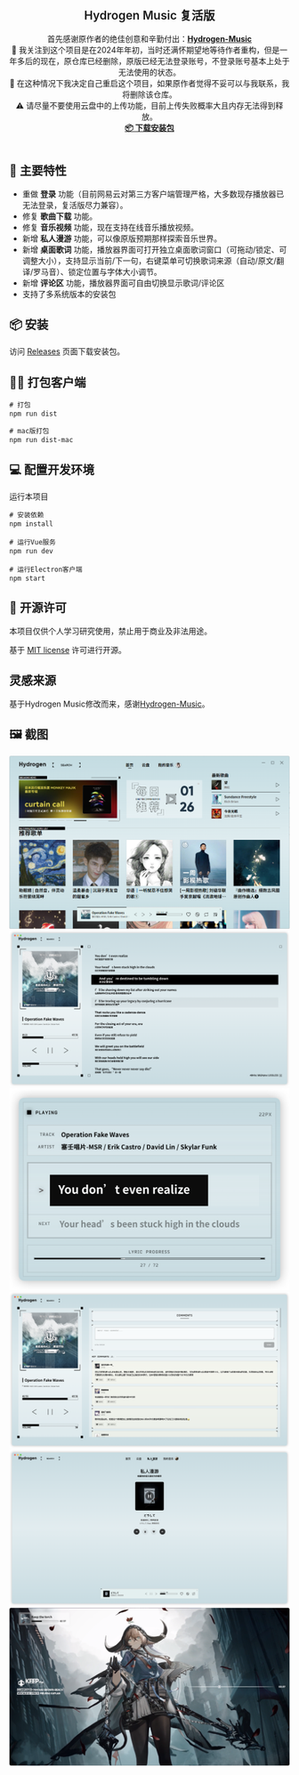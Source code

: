 <br />
<p align="center">

  <h2 align="center" style="font-weight: 600">Hydrogen Music 复活版</h2>

  <p align="center">
    首先感谢原作者的绝佳创意和辛勤付出：<a href="https://github.com/Kaidesuyo/Hydrogen-Music" target="blank"><strong>Hydrogen-Music</strong></a>
    <br />
    🎵 我关注到这个项目是在2024年年初，当时还满怀期望地等待作者重构，但是一年多后的现在，原仓库已经删除，原版已经无法登录账号，不登录账号基本上处于无法使用的状态。
    <br />🔄 在这种情况下我决定自己重启这个项目，如果原作者觉得不妥可以与我联系，我将删除该仓库。
    <br />
    ⚠️ 请尽量不要使用云盘中的上传功能，目前上传失败概率大且内存无法得到释放。
    <br />
    <a href="#%EF%B8%8F-安装" target="blank"><strong>📦️ 下载安装包</strong></a>
    <br />
    <br />
  </p>
</p>

## 🌟 主要特性

- 重做 **登录** 功能（目前网易云对第三方客户端管理严格，大多数现存播放器已无法登录，复活版尽力兼容）。  
- 修复 **歌曲下载** 功能。
- 修复 **音乐视频** 功能，现在支持在线音乐播放视频。
- 新增 **私人漫游** 功能，可以像原版预期那样探索音乐世界。 
- 新增 **桌面歌词** 功能，播放器界面可打开独立桌面歌词窗口（可拖动/锁定、可调整大小），支持显示当前/下一句，右键菜单可切换歌词来源（自动/原文/翻译/罗马音）、锁定位置与字体大小调节。
- 新增 **评论区** 功能，播放器界面可自由切换显示歌词/评论区
- 支持了多系统版本的安装包

  
## 📦️ 安装

访问 [Releases](https://github.com/ldx123000/Hydrogen-Music/releases)
页面下载安装包。

## 👷‍♂️ 打包客户端

```shell
# 打包
npm run dist
```

```shell
# mac版打包
npm run dist-mac
```

## :computer: 配置开发环境

运行本项目

```shell
# 安装依赖
npm install

# 运行Vue服务
npm run dev

# 运行Electron客户端
npm start
```

## 📜 开源许可

本项目仅供个人学习研究使用，禁止用于商业及非法用途。

基于 [MIT license](https://opensource.org/licenses/MIT) 许可进行开源。

## 灵感来源

基于Hydrogen Music修改而来，感谢[Hydrogen-Music](https://github.com/Kaidesuyo/Hydrogen-Music)。


## 🖼️ 截图

![home][home-screenshot]
![lyric][lyric-screenshot]
![desktop-lyric][desktop-lyric-screenshot]
![comment][comment-screenshot]
![privateFM][privateFM-screenshot]
![music_video][music_video-screenshot]

<!-- MARKDOWN LINKS & IMAGES -->
<!-- https://www.markdownguide.org/basic-syntax/#reference-style-links -->

[home-screenshot]: img/home.png
[lyric-screenshot]: img/lyric.png
[desktop-lyric-screenshot]: img/desktop-lyric.png
[comment-screenshot]: img/comment.png
[privateFM-screenshot]: img/privateFM.png
[music_video-screenshot]: img/music_video.png
